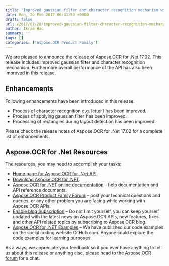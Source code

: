 ```yaml
---
title: 'Improved gaussian filter and character recognition mechanism with Aspose.OCR for .Net 17.02'
date: Mon, 20 Feb 2017 06:41:53 +0000
draft: false
url: /2017/02/20/improved-gaussian-filter-character-recognition-mechanism-aspose.ocr-.net-17.02/
author: Ikram Haq
summary: ''
tags: []
categories: ['Aspose.OCR Product Family']
---
```


We are pleased to announce the release of Aspose.OCR for .Net 17.02. This release includes improved gaussian filter and character recognition mechanism. Furthermore overall performance of the API has also been improved in this release.

## Enhancements

Following enhancements have been introduced in this release.

*   Process of character recognition e.g. letter I has been improved.
*   Process of applying gaussian filter has been improved.
*   Processing of rectangles during layout detection has been improved.

Please check the release notes of Aspose.OCR for .Net 17.02 for a complete list of enhancements.

## Aspose.OCR for .Net Resources

The resources, you may need to accomplish your tasks:

*   [Home page for Aspose.OCR for .Net API][1].
*   [Download Aspose.OCR for .NET][2].
*   [Aspose.OCR for .NET online documentation][3] – help documentation and API reference documents.
*   [Aspose.OCR Product Family Forum][4] – post your technical questions and queries, or any other problem you are facing while working with Aspose.OCR APIs.
*   [Enable blog Subscription][5] – Do not limit yourself, you can keep yourself updated with the latest news on Aspose.OCR APIs, new features, fixes and other API related topics by subscribing to Aspose.OCR blog.
*   [Aspose.OCR for .NET Examples][6] – We have published our code examples on the social coding website GitHub.com. Anyone could explore the code examples for learning purposes.

As always, we appreciate your feedback so if you ever have anything to tell us about this release or anything else, please head to the [Aspose.OCR forum][7] for a chat.




[1]: https://www.aspose.com/products/ocr/net
[2]: https://downloads.aspose.com/ocr/net
[3]: https://docs.aspose.com/display/ocrnet/Home
[4]: https://forum.aspose.com/c/ocr
[5]: https://blog.aspose.com/category/aspose-products/aspose-ocr-product-family/
[6]: https://github.com/aspose-ocr/Aspose.OCR-for-.NET
[7]: https://www.aspose.com/community/forums/aspose.ocr-product-family/493/showforum.aspx




